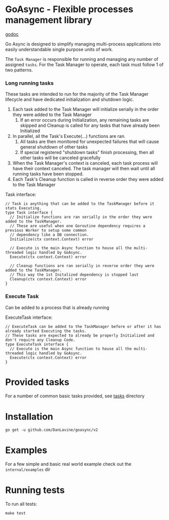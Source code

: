 # GoAsync - Flexible processes management library
[godoc](https://pkg.go.dev/github.com/DanLavine/goasync)

Go Async is designed to simplify managing multi-process applications into easily understandable
single purpose units of work.

The `Task Manager` is responsible for running and managing any number of assigned `tasks`.
For the Task Manager to operate, each task must follow 1 of two patterns.

### Long running tasks
These tasks are intended to run for the majority of the Task Manager lifecycle and have dedicated
initialization and shutdown logic. 

1. Each task added to the Task Manager will initialize serially in the order they were added to the Task Manager
    1. If an error occurs during Initialization, any remaining tasks are skipped and Cleanup is called for any tasks that have already been Initialized
2. In parallel, all the Task's Execute(...) functions are ran.
    1. All tasks are then monitored for unexpected failures that will cause general shutdown of other tasks
    1. If special registered "shutdown tasks" finish processing, then all other tasks will be canceled gracefully 
3. When the Task Manager's context is canceled, each task process will have their context canceled. The task manager will then wait until
   all running tasks have been stopped.
4. Each Task's Cleanup function is called in reverse order they were added to the Task Manager

Task interface:
```
// Task is anything that can be added to the TaskManager before it stats Executing.
type Task interface {
  // Initialize functions are ran serially in the order they were added to the TaskManager.
  // These are useful when one Goroutine dependency requires a previous Worker to setup some common
  // dependency like a DB connection.
  Initialize(ctx context.Context) error

  // Execute is the main Async function to house all the multi-threaded logic handled by GoAsync.
  Execute(ctx context.Context) error

  // Cleanup functions are ran serially in reverse order they were added to the TaskManager.
  // This way the 1st Initalized dependency is stopped last
  Cleanup(ctx context.Context) error
}
```

### Execute Task
Can be added to a process that is already running

ExecuteTask interface:
```
// ExecuteTask can be added to the TaskManager before or after it has already started Executing the tasks.
// These tasks are expected to already be properly Initialized and don't require any Cleanup Code.
type ExecuteTask interface {
  // Execute is the main Async function to house all the multi-threaded logic handled by GoAsync.
  Execute(ctx context.Context) error
}
```

# Provided tasks
For a number of common basic tasks provided, see [tasks](./tasks) directory

# Installation
```
go get -u github.com/DanLavine/goasync/v2
```

# Examples
For a few simple and basic real world example check out the `internal/examples` dir

# Running tests
To run all tests:
```
make test
```
